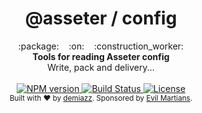 <h1 align="center">@asseter / config</h1>

<div align="center">
  :package:&nbsp;&nbsp;&nbsp;&nbsp;:on:&nbsp;&nbsp;&nbsp;&nbsp;:construction_worker:
</div>
<div align="center">
  <strong>Tools for reading Asseter config</strong>
  <br />
  Write, pack and delivery...
</div>

<br />

<div align="center">
  <!-- NPM version -->
  <a href="https://www.npmjs.com/package/@asseter/config">
    <img src="https://img.shields.io/npm/v/lighty.svg?style=flat-square"
      alt="NPM version" />
  </a>
  <!-- Build Status -->
  <a href="https://circleci.com/gh/demiazz/workflows/asseter-config">
    <img src="https://img.shields.io/circleci/project/github/demiazz/asseter-config/master.svg?style=flat-square"
      alt="Build Status" />
  </a>
  <!-- License -->
  <a href="https://github.com/demiazz/asseter-config/blob/master/LICENSE">
    <img src="https://img.shields.io/npm/l/lighty.svg?style=flat-square"
      alt="License" />
  </a>
</div>

<div align="center">
  <sub>Built with ❤︎ by
  <a href="https://twitter.com/demiazz">demiazz</a>.
  Sponsored by <a href="http://evilmartians.com">Evil Martians</a>.
</div>
